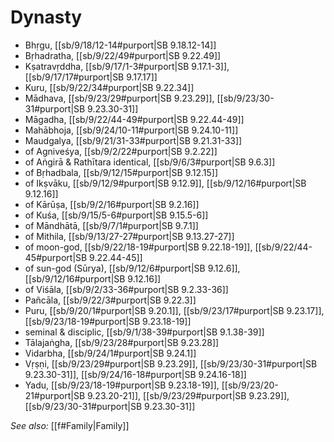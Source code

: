 # Dynasty

* Bhṛgu, [[sb/9/18/12-14#purport|SB 9.18.12-14]]
* Bṛhadratha, [[sb/9/22/49#purport|SB 9.22.49]]
* Kṣatravṛddha, [[sb/9/17/1-3#purport|SB 9.17.1-3]], [[sb/9/17/17#purport|SB 9.17.17]]
* Kuru, [[sb/9/22/34#purport|SB 9.22.34]]
* Mādhava, [[sb/9/23/29#purport|SB 9.23.29]], [[sb/9/23/30-31#purport|SB 9.23.30-31]]
* Māgadha, [[sb/9/22/44-49#purport|SB 9.22.44-49]]
* Mahābhoja, [[sb/9/24/10-11#purport|SB 9.24.10-11]]
* Maudgalya, [[sb/9/21/31-33#purport|SB 9.21.31-33]]
* of Agniveśya, [[sb/9/2/22#purport|SB 9.2.22]]
* of Aṅgirā & Rathītara identical, [[sb/9/6/3#purport|SB 9.6.3]]
* of Bṛhadbala, [[sb/9/12/15#purport|SB 9.12.15]]
* of Ikṣvāku, [[sb/9/12/9#purport|SB 9.12.9]], [[sb/9/12/16#purport|SB 9.12.16]]
* of Kārūṣa, [[sb/9/2/16#purport|SB 9.2.16]]
* of Kuśa, [[sb/9/15/5-6#purport|SB 9.15.5-6]]
* of Māndhātā, [[sb/9/7/1#purport|SB 9.7.1]]
* of Mithila, [[sb/9/13/27-27#purport|SB 9.13.27-27]]
* of moon-god, [[sb/9/22/18-19#purport|SB 9.22.18-19]], [[sb/9/22/44-45#purport|SB 9.22.44-45]]
* of sun-god (Sūrya), [[sb/9/12/6#purport|SB 9.12.6]], [[sb/9/12/16#purport|SB 9.12.16]]
* of Viśāla, [[sb/9/2/33-36#purport|SB 9.2.33-36]]
* Pañcāla, [[sb/9/22/3#purport|SB 9.22.3]]
* Puru, [[sb/9/20/1#purport|SB 9.20.1]], [[sb/9/23/17#purport|SB 9.23.17]], [[sb/9/23/18-19#purport|SB 9.23.18-19]]
* seminal & disciplic, [[sb/9/1/38-39#purport|SB 9.1.38-39]]
* Tālajaṅgha, [[sb/9/23/28#purport|SB 9.23.28]]
* Vidarbha, [[sb/9/24/1#purport|SB 9.24.1]]
* Vṛṣṇi, [[sb/9/23/29#purport|SB 9.23.29]], [[sb/9/23/30-31#purport|SB 9.23.30-31]], [[sb/9/24/16-18#purport|SB 9.24.16-18]]
* Yadu, [[sb/9/23/18-19#purport|SB 9.23.18-19]], [[sb/9/23/20-21#purport|SB 9.23.20-21]], [[sb/9/23/29#purport|SB 9.23.29]], [[sb/9/23/30-31#purport|SB 9.23.30-31]]

*See also:* [[f#Family|Family]]
